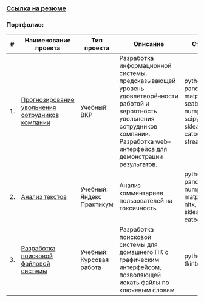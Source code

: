 ### [Ссылка на резюме](https://drive.google.com/file/d/12ja0xN3-j1i6Jc_t8MJG0lIyBOc6J7me/view?usp=sharing)

### Портфолио:

| #  | Наименование проекта | Тип проекта | Описание | Стек |
| --- | --- | --- | --- | --- |
| 1. | [Прогнозирование увольнения сотрудников компании](https://github.com/nightcarpenter/DismissalEmployees) | Учебный:<br> ВКР | Разработка информационной системы, предсказывающей уровень удовлетворённости работой и вероятность увольнения сотрудников компании. Разработка web-интерфейса для демонстрации результатов. | python, pandas, matplotlib, seaborn, numpy, scipy, sklearn, catboost, streamlit |
| 2. | [Анализ текстов](https://github.com/nightcarpenter/ToxicComments) | Учебный:<br> Яндекс Практикум | Анализ комментариев пользователей на токсичность | python, pandas, numpy, matplotlib, nltk, sklearn, catboost |
| 3. | [Разработка поисковой файловой системы](https://github.com/nightcarpenter/HomeLibrary) | Учебный:<br> Курсовая работа | Разработка поисковой системы для домашнего ПК с графическим интерфейсом, позволяющей искать файлы по ключевым словам | python, tkinter |
